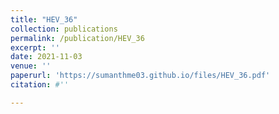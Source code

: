 ```yaml
---
title: "HEV_36"
collection: publications
permalink: /publication/HEV_36
excerpt: ''
date: 2021-11-03
venue: ''
paperurl: 'https://sumanthme03.github.io/files/HEV_36.pdf'
citation: #''

---
```


[Download paper here]: (https://sumanthme03.github.io/files/HEV_36.pdf)






